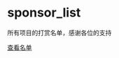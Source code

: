 # sponsor_list

所有项目的打赏名单，感谢各位的支持

[查看名单](https://github.com/Fndroid/sponsor_list/blob/master/sponsors.md)
